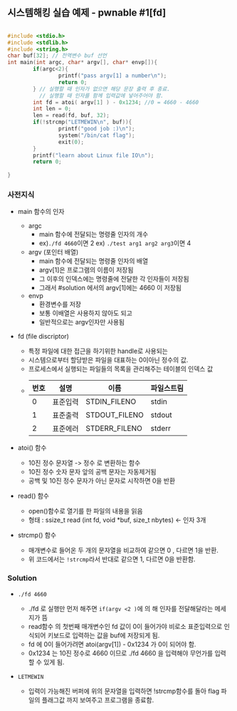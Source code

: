 ## 시스템해킹 실습 예제 - pwnable #1[fd]
```c

#include <stdio.h>
#include <stdlib.h>
#include <string.h>
char buf[32]; // 전역변수 buf 선언 
int main(int argc, char* argv[], char* envp[]){
        if(argc<2){
                printf("pass argv[1] a number\n");
                return 0;
        } // 실행할 때 인자가 없으면 해당 문장 출력 후 종료.
          // 실행할 때 인자를 함께 입력값에 넣어주어야 함. 
        int fd = atoi( argv[1] ) - 0x1234; //0 = 4660 - 4660
        int len = 0;
        len = read(fd, buf, 32);
        if(!strcmp("LETMEWIN\n", buf)){
                printf("good job :)\n");
                system("/bin/cat flag");
                exit(0);
        }
        printf("learn about Linux file IO\n");                
        return 0;
 
}

```
### 사전지식

* main 함수의 인자 
    * argc 
        * main 함수에 전달되는 명령줄 인자의 개수
        * ex)```./fd 4660```이면 2 
          ex) ```./test arg1 arg2 arg3```이면 4
    * argv (포인터 배열)
        * main 함수에 전달되는 명령줄 인자의 배열
        * argv[1]은 프로그램의 이름이 저장됨
        * 그 이후의 인덱스에는 명령줄에 전달한 각 인자들이 저장됨
        * 그래서 #solution 에서의 argv[1]에는 4660 이 저장됨
    * envp 
        * 환경변수를 저장
        * 보통 이배열은 사용하지 않아도 되고 
        * 일반적으로는 argv인자만 사용됨



*  fd (file discriptor)
    * 특정 파일에 대한 접근을 하기위한 handle로 사용되는 
    * 시스템으로부터 할당받은 파일을 대표하는 0이아닌 정수의 값.
    * 프로세스에서 실행되는 파일들의 목록을 관리해주는 테이블의 인덱스 값
    * | 번호 | 설명 | 이름 | 파일스트림 |
      |-------|-----|-------|------------| 
      | 0 | 표준입력 | STDIN_FILENO | stdin |
      | 1 |표준출력 | STDOUT_FILENO | stdout |
      | 2 | 표준에러 | STDERR_FILENO | stderr |

 * atoi() 함수 
    * 10진 정수 문자열 -> 정수 로 변환하는 함수
    * 10진 정수 숫자 문자 앞의 공백 문자는 자동제거됨
    * 공백 및 10진 정수 문자가 아닌 문자로 시작하면 0을 반환 


* read() 함수
    * open()함수로 열기를 한 파일의 내용을 읽음
    * 형태 : ssize_t read (int fd, void *buf, size_t nbytes) <- 인자 3개

* strcmp() 함수
    * 매개변수로 들어온 두 개의 문자열을 비교하여 같으면 0 , 다르면 1을 반환.
    * 위 코드에서는 ```!strcmp```라서 반대로 같으면 1, 다르면 0을 반환함.

### Solution 

*  ```./fd 4660```
    * ./fd 로 실행만 먼저 해주면 ```if(argv <2 )```에 의 해 인자를 전달해달라는 메세지가 뜸
    * read함수 의 첫번째 매개변수인 fd 값이 0이 들어가야 비로소 표준입력으로 인식되어 
    키보드로 입력하는 값을 buf에 저장되게 됨.
    * fd 에 0이 들어가려면 atoi(argv[1]) - 0x1234 가 0이 되어야 함.
    * 0x1234 는 10진 정수로 4660 이므로 ./fd 4660 을 입력해야 무언가를 입력할 수 있게 됨.

* ```LETMEWIN``` 
    * 입력이 가능해진 버퍼에 위의 문자열을 입력하면 
    !strcmp함수를 돌아 flag 파일의 플래그값 까지 보여주고 
    프로그램을 종료함.


